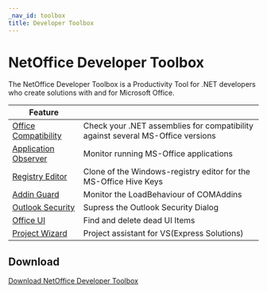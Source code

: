 ```yaml
---
_nav_id: toolbox
title: Developer Toolbox
---
```


# NetOffice Developer Toolbox

The NetOffice Developer Toolbox is a Productivity Tool for .NET developers who
create solutions with and for Microsoft Office.


| Feature                    | |
|----------------------------|---------------------------------------------------------------------------------|
| [Office Compatibility][1]  | Check your .NET assemblies for compatibility against several MS-Office versions |
| [Application Observer][2]  | Monitor running MS-Office applications                                          |
| [Registry Editor][3]       | Clone of the Windows-registry editor for the MS-Office Hive Keys                |
| [Addin Guard][4]           | Monitor the LoadBehaviour of COMAddins                                          |
| [Outlook Security][5]      | Supress the Outlook Security Dialog                                             |
| [Office UI][6]             | Find and delete dead UI Items                                                   |
| [Project Wizard][7]        | Project assistant for VS(Express Solutions)                                     |


## Download

[Download NetOffice Developer Toolbox][toolbox_releases]

[1]: office_compatiblity.md
[2]: app_observer.md
[3]: registry_editor.md
[4]: addin_guard.md
[5]: outlook_security.md
[6]: office_ui.md
[7]: project_wizard.md
[toolbox_releases]: https://github.com/NetOfficeFw/NetOfficeToolbox/releases
